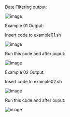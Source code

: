Date Filtering output:

![image](https://github.com/user-attachments/assets/00e89b51-c25f-4288-aebf-6eba9d8c2886)


Example 01 Output:

Insert code to example01.sh

![image](https://github.com/user-attachments/assets/bd425284-bbac-4466-bd3e-c044d61a6bd5)

Run this code and after ouput:

![image](https://github.com/user-attachments/assets/f2b53a8b-bd88-48bc-850d-c204f9bf22dc)

Example 02 Output:

Insert code to example02.sh

![image](https://github.com/user-attachments/assets/8276ddbc-0adc-40f0-949e-763420bcb0a7)

Run this code and after ouput:

![image](https://github.com/user-attachments/assets/ef89fa41-e6f6-4940-8f70-34901b4fabfa)




